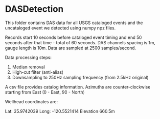# DASDetection

This folder contains DAS data for all USGS cataloged events and the uncataloged event we detected using numpy npz files.

Records start 10 seconds before cataloged event timing and end 50 seconds after that time - total of 60 seconds. 
DAS channels spacing is 1m, gauge length is 10m.
Data are sampled at 2500 samples/second.

Data processing steps:
1) Median removal
2) High-cut filter (anti-alias)
3) Downsampling to 250Hz sampling frequency (from 2.5kHz original)

A csv file provides catalog information. Azimuths are counter-clockwise starting from East (0 - East, 90 - North)

Wellhead coordinates are:

Lat: 35.9742039
Long: -120.5521414
Elevation 660.5m
